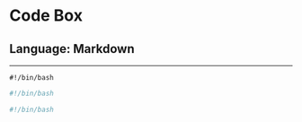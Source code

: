 # Code Box
## Language:  Markdown
---
```shell
#!/bin/bash
```
```sh
#!/bin/bash
```
```bash
#!/bin/bash
```

